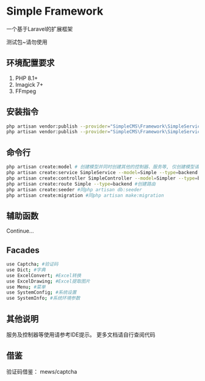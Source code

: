 # Simple Framework

一个基于Laravel的扩展框架

测试包~请勿使用

## 环境配置要求

1. PHP 8.1+
2. Imagick 7+
3. FFmpeg

## 安装指令

```bash
php artisan vendor:publish --provider="SimpleCMS\Framework\SimpleServiceProvider" --tag=cms
php artisan vendor:publish --provider="SimpleCMS\Framework\SimpleServiceProvider" --tag=config
```

## 命令行

```bash
php artisan create:model # 创建模型并同时创建其他的控制器、服务等, 仅创建模型请用php artisan make:model
php artisan create:service SimpleService --model=Simple --type=backend #创建服务类
php artisan create:controller SimpleController --model=Simpler --type=backend #创建控制器
php artisan create:route Simple --type=backend #创建路由
php artisan create:seeder #同php artisan db:seeder
php artisan create:migration #同php artisan make:migration
```

## 辅助函数

Continue...

## Facades

```bash
use Captcha; #验证码 
use Dict; #字典 
use ExcelConvert; #Excel转换 
use ExcelDrawing; #Excel提取图片 
use Menu; #菜单 
use SystemConfig; #系统设置 
use SystemInfo; #系统环境参数
```

## 其他说明

服务及控制器等使用请参考IDE提示。
更多文档请自行查阅代码

## 借鉴

验证码借鉴： mews/captcha

